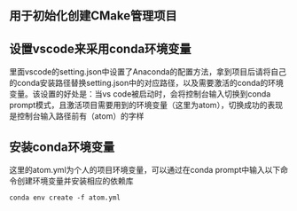 <!--
 * @Descripttion: 
 * @version: 
 * @Author: 刘铭崴
 * @Date: 2019-11-23 22:44:18
 * @LastEditors: 刘铭崴
 * @LastEditTime: 2019-11-23 22:55:21
 -->
## 用于初始化创建CMake管理项目

## 设置vscode来采用conda环境变量
里面vscode的setting.json中设置了Anaconda的配置方法，拿到项目后请将自己的conda安装路径替换setting.json中的对应路径，以及需要激活的conda的环境变量。该设置的好处是：当vs code被启动时，会将控制台输入切换到conda prompt模式，且激活项目需要用到的环境变量（这里为atom），切换成功的表现是控制台输入路径前有（atom）的字样

## 安装conda环境变量
这里的atom.yml为个人的项目环境变量，可以通过在conda prompt中输入以下命令创建环境变量并安装相应的依赖库
```
conda env create -f atom.yml
```